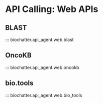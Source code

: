 # API Calling: Web APIs

## BLAST

::: biochatter.api_agent.web.blast

## OncoKB

::: biochatter.api_agent.web.oncokb

## bio.tools

::: biochatter.api_agent.web.bio_tools

